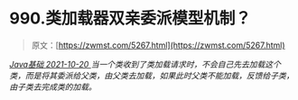 <!--yml
category: 未分类
date: 0001-01-01 00:00:00
-->

# 990.类加载器双亲委派模型机制？

> 原文：[https://zwmst.com/5267.html](https://zwmst.com/5267.html)

   [ *Java基础* ](https://zwmst.com/java%e5%9f%ba%e7%a1%80)*[ <time datetime="2021-10-21T00:54:08+08:00"> 2021-10-20 </time> ](https://zwmst.com/5267.html)  当一个类收到了类加载请求时，不会自己先去加载这个类，而是将其委派给父类，由父类去加载，如果此时父类不能加载，反馈给子类，由子类去完成类的加载。*